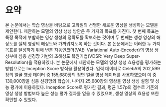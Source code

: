 # 요약

본 논문에서는 학습 영상을 바탕으로 고화질의 선명한 새로운 영상을 생성하는 모델을 제안한다. 제안하는 모델의 영상 생성 방안은 두 가지의 목표를 가진다. 첫 번째 목표는 특정 목적에 부합하는 영상 생성의 정확도를 확보하는 것이며 두 번째는 생성 영상의 해상도를 실제 영상의 해상도와 가까워지도록 하는 것이다. 본 논문에서는 이러한 두 가지 목표를 달성하기 위해 변분 자동인코더(VAE: Variational Auto-Encoder)의 영상 생성부에 심층 신경망 기반의 초해상도 복원기법(VDSR: Very Deep Super-Resolution)을 적용하였다. 본 논문에서 제안하는 모델의 영상 생성 효용성을 평가하는 방법으로는 Inception Score 방식을 활용하였다. 입력 데이터로 CelebA의 202,599장의 얼굴 영상 데이터 중 155,680장의 정면 얼굴 영상 데이터를 사용하였으며 이 중 130,000장을 심층 신경망의 학습에, 나머지 25,680장의 영상을 영상 생성 실험 및 성능 평가에 이용하였다. Inception Score로 평가한 결과, 평균 1.57p의 점수로 기존의 영상 생성 방법보다 높은 성능 평가 결과를 얻을 수 있었으며, 생성 영상의 효용성 또한 확인할 수 있었다.
